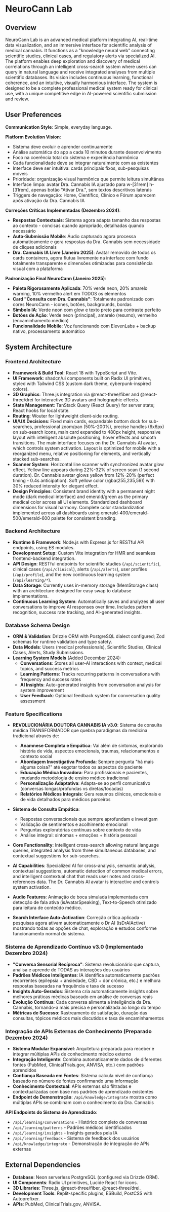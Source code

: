 # NeuroCann Lab

## Overview
NeuroCann Lab is an advanced medical platform integrating AI, real-time data visualization, and an immersive interface for scientific analysis of medical cannabis. It functions as a "knowledge neural web" connecting scientific studies, clinical cases, and regulatory alerts via specialized AI. The platform enables deep exploration and discovery of medical correlations through an intelligent cross-search system where users can query in natural language and receive integrated analyses from multiple scientific databases. Its vision includes continuous learning, functional coherence, and an intuitive, visually harmonious interface. The system is designed to be a complete professional medical system ready for clinical use, with a unique competitive edge in AI-powered scientific submission and review.

## User Preferences
**Communication Style**: Simple, everyday language.

**Platform Evolution Vision**:
- Sistema deve evoluir e aprender continuamente
- Análise automática do app a cada 10 minutos durante desenvolvimento
- Foco na coerência total do sistema e experiência harmônica
- Cada funcionalidade deve se integrar naturalmente com as existentes
- Interface deve ser intuitiva: cards principais fixos, sub-pesquisas móveis
- Prioridade: organização visual harmônica que permite leitura simultânea
- Interface limpa: avatar Dra. Cannabis IA ajustado para w-[31rem] h-[31rem], apenas botão "Ativar Dra.", sem textos descritivos laterais
- Triggers de navegação: Home, Científico, Clínico e Fórum aparecem após ativação da Dra. Cannabis IA

**Correções Críticas Implementadas (Dezembro 2024)**:
- **Respostas Contextuais**: Sistema agora adapta tamanho das respostas ao contexto - concisas quando apropriado, detalhadas quando necessário
- **Auto-Submissão Mobile**: Áudio capturado agora processa automaticamente e gera respostas da Dra. Cannabis sem necessidade de cliques adicionais
- **Dra. Cannabis IA Livre (Janeiro 2025)**: Avatar removido de todos os cards containers, agora flutua livremente na interface com fundo totalmente transparente e dimensões otimizadas para consistência visual com a plataforma

**Padronização Final NeuroCann (Janeiro 2025)**:
- **Paleta Rigorosamente Aplicada**: 70% verde neon, 20% amarelo warning, 10% vermelho alert em TODOS os elementos
- **Card "Consulta com Dra. Cannabis"**: Totalmente padronizado com cores NeuroCann - ícones, botões, backgrounds, bordas
- **Símbolo IA**: Verde neon com glow e texto preto para contraste perfeito
- **Botões de Ação**: Verde neon (principal), amarelo (resumo), vermelho (encaminhamento médico)
- **Funcionalidade Mobile**: Voz funcionando com ElevenLabs + backup nativo, processamento automático

## System Architecture

### Frontend Architecture
- **Framework & Build Tool**: React 18 with TypeScript and Vite.
- **UI Framework**: shadcn/ui components built on Radix UI primitives, styled with Tailwind CSS (custom dark theme, cyberpunk-inspired colors).
- **3D Graphics**: Three.js integration via @react-three/fiber and @react-three/drei for interactive 3D avatars and holographic effects.
- **State Management**: TanStack Query (React Query) for server state; React hooks for local state.
- **Routing**: Wouter for lightweight client-side routing.
- **UI/UX Decisions**: Fixed main cards, expandable bottom dock for sub-searches, professional zoom/pan (50%-200%), precise handles (6x6px) on sub-search icons, main card expanded to 480px height, responsive layout with intelligent absolute positioning, hover effects and smooth transitions. The main interface focuses on the Dr. Cannabis AI avatar, which controls system activation. Layout is optimized for mobile with a reorganized menu, relative positioning for elements, and vertically stacked sub-searches.
- **Scanner System**: Horizontal line scanner with synchronized avatar glow effect. Yellow line appears during 22%-32% of screen scan (1 second duration). Dr. Cannabis avatar glows yellow from 12%-20% (perfect timing - 0.4s anticipation). Soft yellow color (rgba(255,235,59)) with 30% reduced intensity for elegant effect.
- **Design Principles**: Consistent brand identity with a permanent night mode (dark medical interface) and emerald/green as the primary medical color across all UI elements. Standardized dashboard dimensions for visual harmony. Complete color standardization implemented across all dashboards using emerald-400/emerald-500/emerald-600 palette for consistent branding.

### Backend Architecture
- **Runtime & Framework**: Node.js with Express.js for RESTful API endpoints, using ES modules.
- **Development Setup**: Custom Vite integration for HMR and seamless frontend-backend integration.
- **API Design**: RESTful endpoints for scientific studies (`/api/scientific`), clinical cases (`/api/clinical`), alerts (`/api/alerts`), user profiles (`/api/profile`), and the new continuous learning system (`/api/learning/*`).
- **Data Storage**: Currently uses in-memory storage (MemStorage class) with an architecture designed for easy swap to database implementations.
- **Continuous Learning System**: Automatically saves and analyzes all user conversations to improve AI responses over time. Includes pattern recognition, success rate tracking, and AI-generated insights.

### Database Schema Design
- **ORM & Validation**: Drizzle ORM with PostgreSQL dialect configured; Zod schemas for runtime validation and type safety.
- **Data Models**: Users (medical professionals), Scientific Studies, Clinical Cases, Alerts, Study Submissions.
- **Learning System Models** (Added December 2024):
  - **Conversations**: Stores all user-AI interactions with context, medical topics, and success metrics
  - **Learning Patterns**: Tracks recurring patterns in conversations with frequency and success rates
  - **AI Insights**: Auto-generated insights from conversation analysis for system improvement
  - **User Feedback**: Optional feedback system for conversation quality assessment

### Feature Specifications
- **REVOLUCIONÁRIA DOUTORA CANNABIS IA v3.0**: Sistema de consulta médica TRANSFORMADOR que quebra paradigmas da medicina tradicional através de:
  - **Anamnese Completa e Empática**: Vai além de sintomas, explorando história de vida, aspectos emocionais, traumas, relacionamentos e contexto social
  - **Abordagem Investigativa Profunda**: Sempre pergunta "há mais alguma coisa?" até esgotar todos os aspectos do paciente
  - **Educação Médica Inovadora**: Para profissionais e pacientes, mudando metodologia de ensino médico tradicional
  - **Personalização Adaptativa**: Adapta-se ao perfil comunicativo (conversas longas/profundas vs diretas/focadas)
  - **Relatórios Médicos Integrais**: Gera resumos clínicos, emocionais e de vida detalhados para médicos parceiros

- **Sistema de Consulta Empática**: 
  - Respostas conversacionais que sempre aprofundam e investigam
  - Validação de sentimentos e acolhimento emocional
  - Perguntas exploratórias contínuas sobre contexto de vida
  - Análise integral: sintomas + emoções + história pessoal

- **Core Functionality**: Intelligent cross-search allowing natural language queries, integrated analysis from three simultaneous databases, and contextual suggestions for sub-searches.
- **AI Capabilities**: Specialized AI for cross-analysis, semantic analysis, contextual suggestions, automatic detection of common medical errors, and intelligent contextual chat that reads user notes and cross-references data. The Dr. Cannabis AI avatar is interactive and controls system activation.
- **Audio Features**: Animação de boca simulada implementada com detecção de fala ativa (isAvatarSpeaking), Text-to-Speech otimizado para leitura de conteúdo médico.
- **Search Interface Auto-Activation**: Correção crítica aplicada - pesquisas agora ativam automaticamente o Dr AI (isDrAIActive) mostrando todas as opções de chat, exploração e estudos conforme funcionamento normal do sistema.

### Sistema de Aprendizado Contínuo v3.0 (Implementado Dezembro 2024)
- **"Conversa Sensorial Recíproca"**: Sistema revolucionário que captura, analisa e aprende de TODAS as interações dos usuários
- **Padrões Médicos Inteligentes**: IA identifica automaticamente padrões recorrentes (epilepsia + ansiedade, CBD + dor crônica, etc.) e melhora respostas baseadas na frequência e taxa de sucesso
- **Insights Auto-Gerados**: Sistema cria automaticamente insights sobre melhores práticas médicas baseado em análise de conversas reais
- **Evolução Contínua**: Cada conversa alimenta a inteligência da Dra. Cannabis, tornando-a mais precisa e personalizada ao longo do tempo
- **Métricas de Sucesso**: Rastreamento de satisfação, duração das consultas, tópicos médicos mais discutidos e taxa de encaminhamentos

### Integração de APIs Externas de Conhecimento (Preparado Dezembro 2024)
- **Sistema Modular Expansível**: Arquitetura preparada para receber e integrar múltiplas APIs de conhecimento médico externo
- **Integração Inteligente**: Combina automaticamente dados de diferentes fontes (PubMed, ClinicalTrials.gov, ANVISA, etc.) com padrões aprendidos
- **Confiança Baseada em Fontes**: Sistema calcula nível de confiança baseado no número de fontes confirmando uma informação
- **Conhecimento Contextual**: APIs externas são filtradas e contextualizadas com base nos padrões de aprendizado existentes
- **Endpoint de Demonstração**: `/api/knowledge/integrate` mostra como múltiplas APIs se combinam com o conhecimento da Dra. Cannabis

**API Endpoints do Sistema de Aprendizado**: 
  - `/api/learning/conversations` - Histórico completo de conversas
  - `/api/learning/patterns` - Padrões médicos identificados
  - `/api/learning/insights` - Insights gerados pela IA
  - `/api/learning/feedback` - Sistema de feedback dos usuários
  - `/api/knowledge/integrate` - Demonstração de integração de APIs externas

## External Dependencies
- **Database**: Neon serverless PostgreSQL (configured via Drizzle ORM).
- **UI Components**: Radix UI primitives, Lucide React for icons.
- **3D Libraries**: Three.js, @react-three/fiber, @react-three/drei.
- **Development Tools**: Replit-specific plugins, ESBuild, PostCSS with Autoprefixer.
- **APIs**: PubMed, ClinicalTrials.gov, ANVISA.